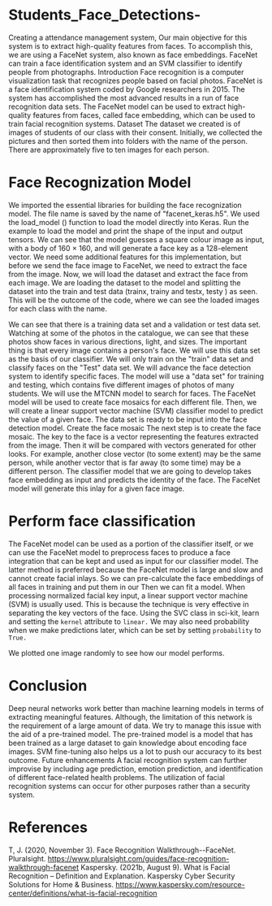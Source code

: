 # Students_Face_Detections-
  Creating a attendance management system, Our main objective for this system is to extract high-quality features from faces. To accomplish this, we are using a FaceNet system, also known as face embeddings. FaceNet can train a face identification system and an SVM classifier to identify people from photographs.
Introduction
Face recognition is a computer visualization task that recognizes people based on facial photos. FaceNet is a face identification system coded by Google researchers in 2015. The system has accomplished the most advanced results in a run of face recognition data sets. The FaceNet model can be used to extract high-quality features from faces, called face embedding, which can be used to train facial recognition systems. 
Dataset
The dataset we created is of images of students of our class with their consent. Initially, we collected the pictures and then sorted them into folders with the name of the person. There are approximately five to ten images for each person.

 

# Face Recognization Model
  We imported the essential libraries for building the face recognization model. The file name is saved by the name of  "facenet_keras.h5". We used the load_model () function to load the model directly into Keras. Run the example to load the model and print the shape of the input and output tensors. We can see that the model guesses a square colour image as input, with a body of 160 × 160, and will generate a face key as a 128-element vector. We need some additional features for this implementation, but before we send the face image to FaceNet, we need to extract the face from the image.
Now, we will load the dataset and extract the face from each image.  We are loading the dataset to the model and splitting the dataset into the train and test data (trainx, trainy and testx, testy ) as seen.
This will be the outcome of the code, where we can see the loaded images for each class with the name.

  We can see that there is a training data set and a validation or test data set. Watching at some of the photos in the catalogue, we can see that these photos show faces in various directions, light, and sizes.
The important thing is that every image contains a person's face. We will use this data set as the basis of our classifier. We will only train on the "train" data set and classify faces on the "Test" data set. We will advance the face detection system to identify specific faces. The model will use a "data set" for training and testing, which contains five different images of photos of many students. We will use the MTCNN model to search for faces. The FaceNet model will be used to create face mosaics for each different file. Then, we will create a linear support vector machine (SVM) classifier model to predict the value of a given face.
The data set is ready to be input into the face detection model.  Create the face mosaic  The next step is to create the face mosaic. The key to the face is a vector representing the features extracted from the image. Then it will be compared with vectors generated for other looks. For example, another close vector (to some extent) may be the same person, while another vector that is far away (to some time) may be a different person.  The classifier model that we are going to develop takes face embedding as input and predicts the identity of the face. The FaceNet model will generate this inlay for a given face image. 


# Perform face classification 
  The FaceNet model can be used as a portion of the classifier itself, or we can use the FaceNet model to preprocess faces to produce a face integration that can be kept and used as input for our classifier model. The latter method is preferred because the FaceNet model is large and slow and cannot create facial inlays.  So we can pre-calculate the face embeddings of all faces in training and put them in our
Then we can fit a model. When processing normalized facial key input, a linear support vector machine (SVM) is usually used. This is because the technique is very effective in separating the key vectors of the face. Using the SVC class in sci-kit, learn and setting the `kernel` attribute to `linear.` We may also need probability when we make predictions later, which can be set by setting `probability` to `True.`

We plotted one image randomly to see how our model performs. 

# Conclusion
  Deep neural networks work better than machine learning models in terms of extracting meaningful features. Although, the limitation of this network is the requirement of a large amount of data. We try to manage this issue with the aid of a pre-trained model. The pre-trained model is a model that has been trained as a large dataset to gain knowledge about encoding face images. SVM fine-tuning also helps us a lot to push our accuracy to its best outcome. 
Future enhancements 
A facial recognition system can further improvise by including age prediction, emotion prediction, and identification of different face-related health problems. The utilization of facial recognition systems can occur for other purposes rather than a security system.
 
# References
T, J. (2020, November 3). Face Recognition Walkthrough--FaceNet. Pluralsight. https://www.pluralsight.com/guides/face-recognition-walkthrough-facenet
Kaspersky. (2021b, August 9). What is Facial Recognition – Definition and Explanation. Kaspersky Cyber Security Solutions for Home & Business. https://www.kaspersky.com/resource-center/definitions/what-is-facial-recognition
